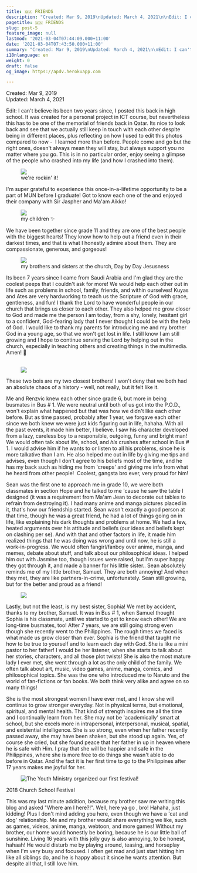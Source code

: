 ```yaml
---
title: 🇶🇦 𝙵𝚁𝙸𝙴𝙽𝙳𝚂
description: "Created: Mar 9, 2019\nUpdated: March 4, 2021\n\nEdit: I can't believe its been two years since, I posted this back in high\nschool. It was created for a personal project in ICT course, but nevertheless\nthis has to be one of the memorial of friends back in Qatar. Its nice to look\nback and see that we actually still keep in touch with each other despite being\nin different places, plus reflecting on how I used to edit this photos compared\nto now - \_I learned more than before. People come and go but the"
pagetitle: 🇶🇦 𝙵𝚁𝙸𝙴𝙽𝙳𝚂
slug: post-5
feature_image: null
lastmod: '2021-03-04T07:44:09.000+11:00'
date: '2021-03-04T07:43:50.000+11:00'
summary: "Created: Mar 9, 2019\nUpdated: March 4, 2021\n\nEdit: I can't believe its been two years since, I posted this back in high\nschool. It was created for a personal project in ICT course, but nevertheless\nthis has to be one of the memorial of friends back in Qatar. Its nice to look\nback and see that we actually still keep in touch with each other despite being\nin different places, plus reflecting on how I used to edit this photos compared\nto now - \_I learned more than before. People come and go but the"
i18nlanguage: en
weight: 0
draft: false
og_image: https://apdv.herokuapp.com

---
```

<p>Created: Mar 9, 2019<br>Updated: March 4, 2021</p><p>Edit: I can't believe its been two years since, I posted this back in high school. It was created for a personal project in ICT course, but nevertheless this has to be one of the memorial of friends back in Qatar. Its nice to look back and see that we actually still keep in touch with each other despite being in different places, plus reflecting on how I used to edit this photos compared to now -  I learned more than before. People come and go but the right ones, doesn't always mean they will stay, but always support you no matter where you go. This is in no particular order, enjoy seeing a glimpse of the people who crashed into my life (and how I crashed into them).<br></p><figure class="kg-card kg-image-card kg-card-hascaption"><img src="https://static.wixstatic.com/media/7a763a_917e6e17d8804083b1bd92994a2cf834~mv2.jpg/v1/fill/w_925,h_621,al_c,q_90,usm_0.66_1.00_0.01/7a763a_917e6e17d8804083b1bd92994a2cf834~mv2.webp" class="kg-image"><figcaption>we're rockin' it!</figcaption></figure><p>I'm super grateful to experience this once-in-a-lifetime opportunity to be a part of MUN before I graduate! Got to know each one of the and enjoyed their company with Sir Jaspher and Ma'am Aikko! </p><figure class="kg-card kg-image-card kg-card-hascaption"><img src="https://static.wixstatic.com/media/7a763a_7281ef343eb943f29adf2935b144f658~mv2.png/v1/fill/w_925,h_516,al_c,q_90,usm_0.66_1.00_0.01/7a763a_7281ef343eb943f29adf2935b144f658~mv2.webp" class="kg-image"><figcaption>my children ✨</figcaption></figure><p>We have been together since grade 11 and they are one of the best people with the biggest hearts! They know how to help out a friend even in their darkest times, and that is what I honestly admire about them. They are compassionate, generous, and gorgeous!</p><figure class="kg-card kg-image-card kg-card-hascaption"><img src="https://static.wixstatic.com/media/7a763a_b24eec289e804149bab533bad9ead425~mv2.jpg/v1/fill/w_925,h_451,al_c,q_90,usm_0.66_1.00_0.01/7a763a_b24eec289e804149bab533bad9ead425~mv2.webp" class="kg-image"><figcaption>my brothers and sisters at the church, Day by Day Jesusness</figcaption></figure><p>Its been 7 years since I came from Saudi Arabia and I'm glad they are the coolest peeps that I couldn't ask for more! We would help each other out in life such as problems in school, family, friends, and within ourselves! Kuyas and Ates are very hardworking to teach us the Scripture of God with grace, gentleness, and fun! I thank the Lord to have wonderful people in our church that brings us closer to each other. They also helped me grow closer to God and made me the person I am today, from a shy, lonely, hesitant girl to a confident, God-fearing lady that I never thought I could be with the help of God. I would like to thank my parents for introducing me and my brother God in a young age, so that we won't get lost in life. I still know I am still growing and I hope to continue serving the Lord by helping out in the church, especially in teaching others and creating things in the multimedia. Amen! 👏 <br><br></p><figure class="kg-card kg-image-card"><img src="https://static.wixstatic.com/media/7a763a_417f9148b6564feca09e909aeaa1cae3~mv2_d_3024_3024_s_4_2.png/v1/fill/w_925,h_925,al_c,q_90,usm_0.66_1.00_0.01/7a763a_417f9148b6564feca09e909aeaa1cae3~mv2_d_3024_3024_s_4_2.webp" class="kg-image"></figure><p>These two bois are my two closest brothers! I won't deny that we both had an absolute chaos of a history - well, not really, but it felt like it.<br></p><p>Me and Renzvic knew each other since grade 6, but more in being busmates in Bus # 1. We were neutral until both of us got into the P.O.D., won't explain what happened but that was how we didn't like each other before. But as time passed, probably after 1 year, we forgave each other since we both knew we were just kids figuring out in life, hahaha. With all the past events, it made him better, I believe. I saw his character developed from a lazy, careless boy to a responsible, outgoing, funny and bright man! We would often talk about life, school, and <em><em>his</em></em> crushes after school in Bus # 1. I would advise him if he wants to or listen to all his problems, since he is more talkative than I am. He also helped me out in life by giving me tips and advises, even though I don't agree to his beliefs most of the time, and he has my back such as hiding me from 'creeps' and giving me info from what he heard from other people!  Coolest, gangsta bro ever, very proud for him!<br></p><p>Sean was the first one to approach me in grade 10, we were both classmates in section Hope and he talked to me 'cause he saw the table I designed (it was a requirement from Ma'am Jean to decorate out tables to refrain from destroying it). I had many anime and manga pictures placed in it, that's how our friendship started. Sean wasn't exactly a good person at that time, though he was a great friend, he had a lot of things going on in life, like explaining his dark thoughts and problems at home. We had a few, heated arguments over his attitude and beliefs (our ideas and beliefs kept on clashing per se). And with that and other factors in life, it made him realized things that he was doing was wrong and until now, he is still a work-in-progress. We would often fangirl/fanboy over anime, manga, and memes, debate about stuff, and talk about our philosophical ideas. I helped him out with Jasmine too, though issues were raised, but I'm super happy they got through it, and made a banner for his little sister.. Sean absolutely reminds me of my little brother, Samuel. They are both annoying! And when they met, they are like partners-in-crime, unfortunately. Sean still growing, but for the better and proud as a friend!<br></p><figure class="kg-card kg-image-card"><img src="https://static.wixstatic.com/media/7a763a_a83894d8e7e04c4da98d02145779d810~mv2.png/v1/fill/w_768,h_576,al_c,lg_1,q_90/7a763a_a83894d8e7e04c4da98d02145779d810~mv2.webp" class="kg-image"></figure><p>Lastly, but not the least, is my best sister, Sophia! We met by accident, thanks to my brother, Samuel. It was in Bus # 1, when Samuel thought Sophia is his classmate, until we started to get to know each other! We are long-time busmates, too! After 7 years, we are still going strong even though she recently went to the Philippines. The rough times we faced is what made us grow closer than ever. Sophia is the friend that taught me how to be true to yourself and to learn each day with God. She is like a mini pastor to her father! I would be her listener, when she starts to talk about her stories, characters, and all those plot twists! She is also the most mature lady I ever met, she went through a lot as the only child of the family. We often talk about art, music, video games, anime, manga, comics, and philosophical topics. She was the one who introduced me to Naruto and the world of fan-fictions or fan books. We both think very alike and agree on so many things! </p><p>She is the most strongest women I have ever met, and I know she will continue to grow stronger everyday. Not in physical terms, but emotional, spiritual, and mental health. That kind of strength inspires me all the time and I continually learn from her. She may not be 'academically' smart at school, but she excels more in intrapersonal, interpersonal, musical, spatial, and existential intelligence. She is so strong, even when her father recently passed away, she may have been shaken, but she stood up again. Yes, of course she cried, but she found peace that her father in up in heaven where he is safe with Him. I pray that she will be happier and safe in the Philippines, where she is more free to do things she wasn't able to do before in Qatar. And the fact it is her first time to go to the Philippines after 17 years makes me joyful for her. </p><figure class="kg-card kg-image-card"><img src="https://static.wixstatic.com/media/7a763a_10a70ca1e23d428fa7c410f5278fc1f9~mv2.jpg/v1/fill/w_925,h_626,al_c,q_90,usm_0.66_1.00_0.01/7a763a_10a70ca1e23d428fa7c410f5278fc1f9~mv2.webp" class="kg-image" alt="The Youth Ministry organized our first festival!"></figure><p>2018 Church School Festival</p><p>This was my last minute addition, because my brother saw me writing this blog and asked "Where am I here?!". Well, here ya go , bro! Hahaha, just kidding! Plus I don't mind adding you here, even though we have a 'cat and dog' relationship. Me and my brother would share everything we like, such as games, videos, anime, manga, webtoon, and more games! Without my brother, our home would honestly be boring, because he is our little ball of sunshine. Living 16 years with this jolly guy is also annoying, to be honest, hahaah! He would disturb me by playing around, teasing, and horseplay when I'm very busy and focused. I often get mad and just start hitting him like all siblings do, and he is happy about it since he wants attention. But despite all that, I still love him.<br></p>

